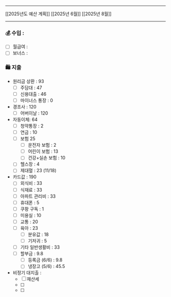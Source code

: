***
[[2025년도 예산 계획]]
[[2025년 6월]]
[[2025년 8월]]
***
### 💰 수입 : 
- [ ] 월급여 : 
- [ ] 보너스 : 

### 🛍 지출 
-  원리금 상환 : 93
	- [ ] 주담대 : 47
	- [ ] 신용대출 : 46
	- [ ] 마이너스 통장 : 0
- 경조사 : 120
	- [ ] 어버이날 : 120
- 자동이체: 64
	- [ ] 청약통장 : 2
	- [ ] 연금 : 10
	- [ ] 보험 25
		- [ ] 운전자 보험 : 2
		- [ ] 어린이 보험 : 13
		- [ ] 건강+실손 보험 : 10
	- [ ] 헬스장 : 4
	- [ ] 제대혈 : 23 (11/18)
- 카드값 : 190
	- [ ] 외식비 : 33
	- [ ] 식재료 : 33
	- [ ] 아파트 관리비 : 33
	- [ ] 휴대폰 : 5
	- [ ] 쿠팡 구독 : 1
	- [ ] 미용실 : 10
	- [ ] 교통 : 20
	- [ ] 육아 : 23
		- [ ] 분유값 : 18
		- [ ] 기저귀 : 5
	- [ ] 기타 일반생활비 : 33
	- [ ] 할부금 : 9.8
		- [ ] 등록금 (6/6) : 9.8
		- [ ] 냉장고 (5/6) : 45.5
- 비정기 대지출 : 
	- [ ] 재산세
	- [ ] 
	- [ ] 
